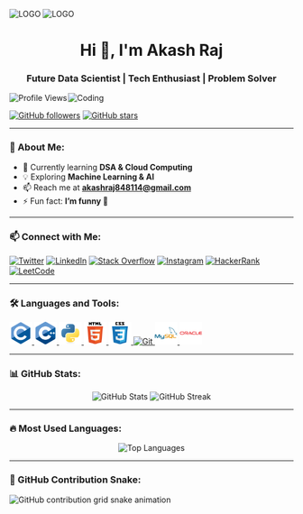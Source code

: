 ![LOGO](https://repository-images.githubusercontent.com/462900780/0a10af70-6cbf-46df-9071-0ff586a3b1d6)
![LOGO](https://github.com/Akash-raj-INT/JAVA/blob/main/giphy.gif)

<h1 align="center">Hi 👋, I'm Akash Raj</h1>
<h3 align="center">Future Data Scientist | Tech Enthusiast | Problem Solver</h3>

<img align="right" alt="Coding" width="400" src="https://camo.githubusercontent.com/cae12fddd9d6982901d82580bdf321d81fb299141098ca1c2d4891870827bf17/68747470733a2f2f6d69726f2e6d656469756d2e636f6d2f6d61782f313336302f302a37513379765349765f7430696f4a2d5a2e676966">

<p align="left"> <img src="https://komarev.com/ghpvc/?username=Akash-raj-INT&label=Profile%20views&color=0e75b6&style=flat" alt="Profile Views" /> </p>

[![GitHub followers](https://img.shields.io/github/followers/Akash-raj-INT?label=Followers&style=social)](https://github.com/Akash-raj-INT)
[![GitHub stars](https://img.shields.io/github/stars/Akash-raj-INT?label=Stars&style=social)](https://github.com/Akash-raj-INT)

---

### 🚀 About Me:
- 🌱 Currently learning **DSA & Cloud Computing**
- 💡 Exploring **Machine Learning & AI**
- 📫 Reach me at **akashraj848114@gmail.com**
- ⚡ Fun fact: **I’m funny 🤝**

---

### 📫 Connect with Me:
<p align="left">
<a href="https://twitter.com/Mr.Akash57723134" target="_blank"><img align="center" src="https://raw.githubusercontent.com/rahuldkjain/github-profile-readme-generator/master/src/images/icons/Social/twitter.svg" alt="Twitter" height="30" width="40" /></a>
<a href="https://www.linkedin.com/in/akash-raj-873b69250/" target="_blank"><img align="center" src="https://raw.githubusercontent.com/rahuldkjain/github-profile-readme-generator/master/src/images/icons/Social/linked-in-alt.svg" alt="LinkedIn" height="30" width="40" /></a>
<a href="https://stackoverflow.com/users/20803345" target="_blank"><img align="center" src="https://raw.githubusercontent.com/rahuldkjain/github-profile-readme-generator/master/src/images/icons/Social/stack-overflow.svg" alt="Stack Overflow" height="30" width="40" /></a>
<a href="https://instagram.com/_mr.akashraj" target="_blank"><img align="center" src="https://raw.githubusercontent.com/rahuldkjain/github-profile-readme-generator/master/src/images/icons/Social/instagram.svg" alt="Instagram" height="30" width="40" /></a>
<a href="https://www.hackerrank.com/akashraj848114" target="_blank"><img align="center" src="https://raw.githubusercontent.com/rahuldkjain/github-profile-readme-generator/master/src/images/icons/Social/hackerrank.svg" alt="HackerRank" height="30" width="40" /></a>
<a href="https://leetcode.com/u/Akash070/" target="_blank"><img align="center" src="https://upload.wikimedia.org/wikipedia/commons/1/19/LeetCode_logo_black.png" alt="LeetCode" height="30" width="40" /></a>

</p>

---

### 🛠️ Languages and Tools:
<p align="left"> 
  <a href="https://www.cprogramming.com/" target="_blank" rel="noreferrer">
    <img src="https://raw.githubusercontent.com/devicons/devicon/master/icons/c/c-original.svg" alt="C" width="40" height="40"/> 
  </a> 
  <a href="https://www.w3schools.com/cpp/" target="_blank" rel="noreferrer"> 
    <img src="https://raw.githubusercontent.com/devicons/devicon/master/icons/cplusplus/cplusplus-original.svg" alt="C++" width="40" height="40"/> 
  </a> 
  <a href="https://www.python.org" target="_blank" rel="noreferrer"> 
    <img src="https://raw.githubusercontent.com/devicons/devicon/master/icons/python/python-original.svg" alt="Python" width="40" height="40"/> 
  </a>
  <a href="https://www.w3.org/html/" target="_blank" rel="noreferrer">
    <img src="https://raw.githubusercontent.com/devicons/devicon/master/icons/html5/html5-original-wordmark.svg" alt="HTML5" width="40" height="40"/> 
  </a> 
  <a href="https://www.w3schools.com/css/" target="_blank" rel="noreferrer">
    <img src="https://raw.githubusercontent.com/devicons/devicon/master/icons/css3/css3-original-wordmark.svg" alt="CSS3" width="40" height="40"/> 
  </a> 
  <a href="https://git-scm.com/" target="_blank" rel="noreferrer">
    <img src="https://www.vectorlogo.zone/logos/git-scm/git-scm-icon.svg" alt="Git" width="40" height="40"/> 
  </a>
  <a href="https://www.mysql.com/" target="_blank" rel="noreferrer">
    <img src="https://raw.githubusercontent.com/devicons/devicon/master/icons/mysql/mysql-original-wordmark.svg" alt="MySQL" width="40" height="40"/> 
  </a>
  <a href="https://www.oracle.com/" target="_blank" rel="noreferrer">
    <img src="https://raw.githubusercontent.com/devicons/devicon/master/icons/oracle/oracle-original.svg" alt="Oracle" width="40" height="40"/> 
  </a> 
</p>

---

### 📊 GitHub Stats:
<p align="center">
  <img src="https://github-readme-stats.vercel.app/api?username=Akash-raj-INT&show_icons=true&theme=radical" alt="GitHub Stats" />
  <img src="https://github-readme-streak-stats.herokuapp.com/?user=Akash-raj-INT&theme=radical" alt="GitHub Streak" />
</p>

---

### 🔥 Most Used Languages:
<p align="center">
  <img src="https://github-readme-stats.vercel.app/api/top-langs?username=Akash-raj-INT&show_icons=true&locale=en&layout=compact&theme=radical" alt="Top Languages" />
</p>

---

### 🐍 GitHub Contribution Snake:
<picture>
  <source media="(prefers-color-scheme: dark)" srcset="https://raw.githubusercontent.com/Akash-raj-INT/snk/output/github-contribution-grid-snake-dark.svg" />
  <source media="(prefers-color-scheme: light)" srcset="https://raw.githubusercontent.com/Akash-raj-INT/snk/output/github-contribution-grid-snake.svg" />
  <img alt="GitHub contribution grid snake animation" src="https://raw.githubusercontent.com/Akash-raj-INT/snk/output/github-contribution-grid-snake.svg" />
</picture>
